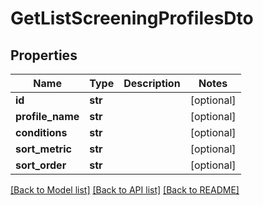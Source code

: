 # GetListScreeningProfilesDto

## Properties
Name | Type | Description | Notes
------------ | ------------- | ------------- | -------------
**id** | **str** |  | [optional] 
**profile_name** | **str** |  | [optional] 
**conditions** | **str** |  | [optional] 
**sort_metric** | **str** |  | [optional] 
**sort_order** | **str** |  | [optional] 

[[Back to Model list]](../README.md#documentation-for-models) [[Back to API list]](../README.md#documentation-for-api-endpoints) [[Back to README]](../README.md)

